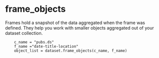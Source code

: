 
# frame_objects

Frames hold a snapshot of the data aggregated when the frame was
defined. They help you work with smaller objects aggregated out
of your dataset collection. 

```
    c_name = "pubs.ds"
    f_name ="date-title-location"
    object_list = dataset.frame_objects(c_name, f_name)
```


